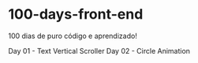 # 100-days-front-end
100 dias de puro código e aprendizado!


Day 01 - Text Vertical Scroller
Day 02 - Circle Animation